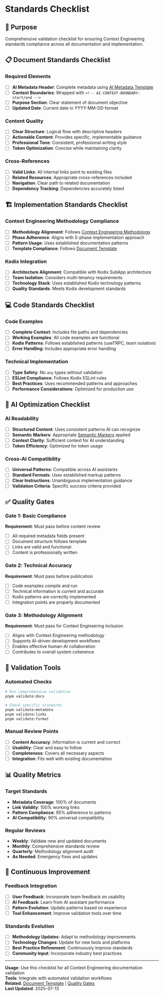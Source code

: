 # Standards Checklist

<!-- AI-METADATA:
category: validation
complexity: basic
updated: 2025-07-13
claude-ready: true
priority: high
token-optimized: true
audience: developers
ai-context-weight: important
-->

<!-- AI-CONTEXT-BOUNDARY: start -->

## 🎯 Purpose

Comprehensive validation checklist for ensuring Context Engineering standards compliance across all documentation and implementation.

## 📋 Document Standards Checklist

### Required Elements
- [ ] **AI Metadata Header**: Complete metadata using [AI Metadata Template](../templates/ai-metadata-template.md)
- [ ] **Context Boundaries**: Wrapped with `<!-- AI-CONTEXT-BOUNDARY: start/end -->`
- [ ] **Purpose Section**: Clear statement of document objective
- [ ] **Updated Date**: Current date in YYYY-MM-DD format

### Content Quality
- [ ] **Clear Structure**: Logical flow with descriptive headers
- [ ] **Actionable Content**: Provides specific, implementable guidance
- [ ] **Professional Tone**: Consistent, professional writing style
- [ ] **Token Optimization**: Concise while maintaining clarity

### Cross-References
- [ ] **Valid Links**: All internal links point to existing files
- [ ] **Related Resources**: Appropriate cross-references included
- [ ] **Navigation**: Clear path to related documentation
- [ ] **Dependency Tracking**: Dependencies accurately listed

## 🏗️ Implementation Standards Checklist

### Context Engineering Methodology Compliance
- [ ] **Methodology Alignment**: Follows [Context Engineering Methodology](../context-engineering-methodology.md)
- [ ] **Phase Adherence**: Aligns with 5-phase implementation approach
- [ ] **Pattern Usage**: Uses established documentation patterns
- [ ] **Template Compliance**: Follows [Document Template](../templates/document-template.md)

### Kodix Integration
- [ ] **Architecture Alignment**: Compatible with Kodix SubApp architecture
- [ ] **Team Isolation**: Considers multi-tenancy requirements
- [ ] **Technology Stack**: Uses established Kodix technology patterns
- [ ] **Quality Standards**: Meets Kodix development standards

## 💻 Code Standards Checklist

### Code Examples
- [ ] **Complete Context**: Includes file paths and dependencies
- [ ] **Working Examples**: All code examples are functional
- [ ] **Kodix Patterns**: Follows established patterns (useTRPC, team isolation)
- [ ] **Error Handling**: Includes appropriate error handling

### Technical Implementation
- [ ] **Type Safety**: No `any` types without validation
- [ ] **ESLint Compliance**: Follows Kodix ESLint rules
- [ ] **Best Practices**: Uses recommended patterns and approaches
- [ ] **Performance Considerations**: Optimized for production use

## 🎯 AI Optimization Checklist

### AI Readability
- [ ] **Structured Content**: Uses consistent patterns AI can recognize
- [ ] **Semantic Markers**: Appropriate [Semantic Markers](../patterns/semantic-markers.md) applied
- [ ] **Context Clarity**: Sufficient context for AI understanding
- [ ] **Token Efficiency**: Optimized for token usage

### Cross-AI Compatibility
- [ ] **Universal Patterns**: Compatible across AI assistants
- [ ] **Standard Formats**: Uses established markup patterns
- [ ] **Clear Instructions**: Unambiguous implementation guidance
- [ ] **Validation Criteria**: Specific success criteria provided

## ✅ Quality Gates

### Gate 1: Basic Compliance
**Requirement**: Must pass before content review
- [ ] All required metadata fields present
- [ ] Document structure follows template
- [ ] Links are valid and functional
- [ ] Content is professionally written

### Gate 2: Technical Accuracy
**Requirement**: Must pass before publication
- [ ] Code examples compile and run
- [ ] Technical information is current and accurate
- [ ] Kodix patterns are correctly implemented
- [ ] Integration points are properly documented

### Gate 3: Methodology Alignment
**Requirement**: Must pass for Context Engineering inclusion
- [ ] Aligns with Context Engineering methodology
- [ ] Supports AI-driven development workflows
- [ ] Enables effective human-AI collaboration
- [ ] Contributes to overall system coherence

## 🔧 Validation Tools

### Automated Checks
```bash
# Run comprehensive validation
pnpm validate:docs

# Check specific standards
pnpm validate:metadata
pnpm validate:links
pnpm validate:format
```

### Manual Review Points
- [ ] **Content Accuracy**: Information is current and correct
- [ ] **Usability**: Clear and easy to follow
- [ ] **Completeness**: Covers all necessary aspects
- [ ] **Integration**: Fits well with existing documentation

## 📊 Quality Metrics

### Target Standards
- **Metadata Coverage**: 100% of documents
- **Link Validity**: 100% working links
- **Pattern Compliance**: 95% adherence to patterns
- **AI Compatibility**: 90% universal compatibility

### Regular Reviews
- **Weekly**: Validate new and updated documents
- **Monthly**: Comprehensive standards review
- **Quarterly**: Methodology alignment audit
- **As Needed**: Emergency fixes and updates

## 🔄 Continuous Improvement

### Feedback Integration
- [ ] **User Feedback**: Incorporate team feedback on usability
- [ ] **AI Feedback**: Learn from AI assistant performance
- [ ] **Pattern Evolution**: Update patterns based on experience
- [ ] **Tool Enhancement**: Improve validation tools over time

### Standards Evolution
- [ ] **Methodology Updates**: Adapt to methodology improvements
- [ ] **Technology Changes**: Update for new tools and platforms
- [ ] **Best Practice Refinement**: Continuously improve standards
- [ ] **Community Input**: Incorporate industry best practices

<!-- AI-CONTEXT-BOUNDARY: end -->

---

**Usage**: Use this checklist for all Context Engineering documentation validation  
**Tools**: Integrate with automated validation workflows  
**Related**: [Document Template](../templates/document-template.md) | [Quality Gates](./quality-gates.md)  
**Last Updated**: 2025-07-13